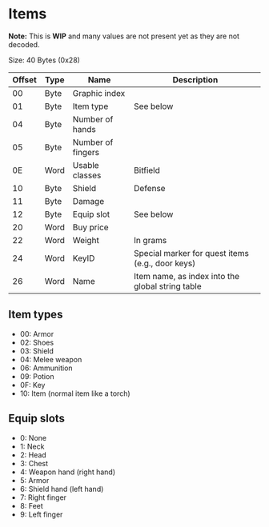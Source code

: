 # Items

**Note:** This is **WIP** and many values are not present yet as they are not decoded.


Size: 40 Bytes (0x28)

Offset | Type | Name | Description
--- | --- | --- | ---
00 | Byte | Graphic index |
01 | Byte | Item type | See below
04 | Byte | Number of hands |
05 | Byte | Number of fingers |
0E | Word | Usable classes | Bitfield
10 | Byte | Shield | Defense
11 | Byte | Damage |
12 | Byte | Equip slot | See below
20 | Word | Buy price |
22 | Word | Weight | In grams
24 | Word | KeyID | Special marker for quest items (e.g., door keys)
26 | Word | Name | Item name, as index into the global string table

## Item types

- 00: Armor
- 02: Shoes
- 03: Shield
- 04: Melee weapon
- 06: Ammunition
- 09: Potion
- 0F: Key
- 10: Item (normal item like a torch)

## Equip slots

- 0: None
- 1: Neck
- 2: Head
- 3: Chest
- 4: Weapon hand (right hand)
- 5: Armor
- 6: Shield hand (left hand)
- 7: Right finger
- 8: Feet
- 9: Left finger
